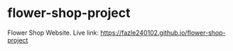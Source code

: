 # flower-shop-project
Flower Shop Website.
Live link: https://fazle240102.github.io/flower-shop-project
